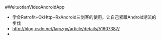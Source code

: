 #WeituotianVideoAndroidApp

- 学会Retrofit+OkHttp+RxAndroid三剑客的使用，让自己紧跟Android潮流的步伐
- http://blog.csdn.net/Iamzgx/article/details/51607387/
-